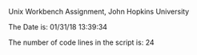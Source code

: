Unix Workbench Assignment, John Hopkins University

The Date is: 
01/31/18 13:39:34

The number of code lines in the script is:  24
